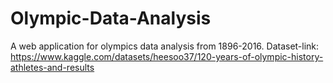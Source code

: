 # Olympic-Data-Analysis

A web application for olympics data analysis from 1896-2016.
Dataset-link: https://www.kaggle.com/datasets/heesoo37/120-years-of-olympic-history-athletes-and-results
